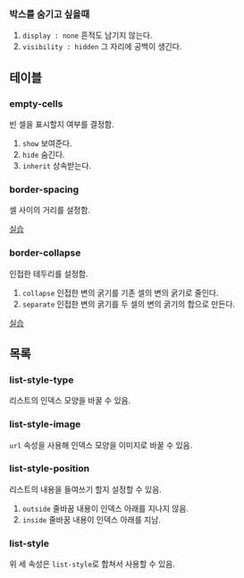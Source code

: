 ### 박스를 숨기고 싶을때

1. `display : none` 흔적도 남기지 않는다.
2. `visibility : hidden` 그 자리에 공백이 생긴다.

## 테이블

### empty-cells

빈 셀을 표시할지 여부를 결정함.

1. `show` 보여준다.
2. `hide` 숨긴다.
3. `inherit` 상속받는다.

### border-spacing

셀 사이의 거리를 설정함.

[실습](http://bit.ly/2URgKtZ)

### border-collapse

인접한 테두리를 설정함.

1. `collapse` 인접한 변의 굵기를 기존 셀의 변의 굵기로 줄인다.
2. `separate` 인접한 변의 굵기를 두 셀의 변의 굵기의 합으로 만든다.

[실습](http://bit.ly/2tgjZ2G)

## 목록

### list-style-type

리스트의 인덱스 모양을 바꿀 수 있음.

### list-style-image

`url` 속성을 사용해 인덱스 모양을 이미지로 바꿀 수 있음.

### list-style-position

리스트의 내용을 들여쓰기 할지 설정할 수 있음.

1. `outside` 줄바꿈 내용이 인덱스 아래를 지나지 않음.
2. `inside` 줄바꿈 내용이 인덱스 아래를 지남.

### list-style

위 세 속성은 `list-style`로 합쳐서 사용할 수 있음.



